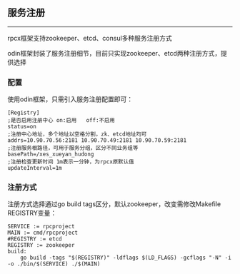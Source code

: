 ## 服务注册
--------
rpcx框架支持zookeeper、etcd、consul多种服务注册方式

odin框架封装了服务注册细节，目前只实现zookeeper、etcd两种注册方式，提供选择

### 配置
使用odin框架，只需引入服务注册配置即可：
```
[Registry]
;是否启用注册中心 on:启用   off:不启用
status=on
;注册中心地址，多个地址以空格分割，zk、etcd地址均可
addrs=10.90.70.56:2181 10.90.70.49:2181 10.90.70.59:2181
;注册服务根路径，可用于服务分组，区分不同业务组等
basePath=/xes_xueyan_hudong
;注册检查更新时间 1m表示一分钟，为rpcx原默认值
updateInterval=1m
```
### 注册方式
注册方式选择通过go build tags区分，默认zookeeper，改变需修改Makefile REGISTRY变量：
```
SERVICE := rpcproject
MAIN := cmd/rpcproject
#REGISTRY := etcd
REGISTRY := zookeeper
build:
    go build -tags "$(REGISTRY)" -ldflags $(LD_FLAGS) -gcflags "-N" -i -o ./bin/$(SERVICE) ./$(MAIN)
```


